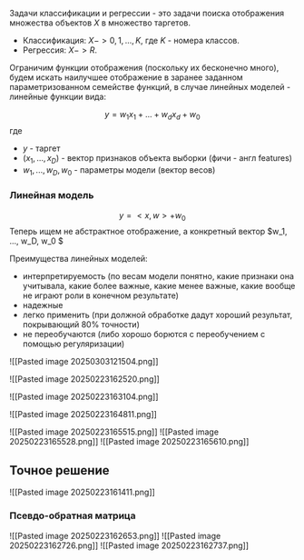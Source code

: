
Задачи классификации и регрессии - это задачи поиска отображения множества объектов $X$ в множество таргетов.

- Классификация: $X -> {0, 1, ..., K}$, где $K$ - номера классов.
- Регрессия: $X -> R$.

Ограничим функции отображения (поскольку их бесконечно много), будем искать наилучшее отображение в заранее заданном параметризованном семействе функций, в случае линейных моделей - линейные функции вида:

$$y = w_1x_1 + ... + w_dx_d + w_0 $$
где
- $y$ - таргет
- $(x_1, ..., x_D)$ - вектор признаков объекта выборки (фичи - англ features)
- $w_1, ..., w_D, w_0$ - параметры модели (вектор весов)

### Линейная модель 

$$y = <x, w> + w_0$$
Теперь ищем не абстрактное отображение, а конкретный вектор  $w_1, ..., w_D, w_0 $ 






Преимущества линейных моделей: 
- интерпретируемость (по весам модели понятно, какие признаки она учитывала, какие более важные, какие менее важные, какие вообще не играют роли в конечном результате) 
- надежные
- легко применить (при должной обработке дадут хороший результат, покрывающий 80% точности)
- не переобучаются (либо хорошо борются с переобучением с помощью регуляризации)

![[Pasted image 20250303121504.png]]



![[Pasted image 20250223162520.png]]

![[Pasted image 20250223163104.png]]


![[Pasted image 20250223164811.png]]

![[Pasted image 20250223165515.png]]
![[Pasted image 20250223165528.png]]
![[Pasted image 20250223165610.png]]



## Точное решение

![[Pasted image 20250223161411.png]]



### Псевдо-обратная матрица 

![[Pasted image 20250223162653.png]]
![[Pasted image 20250223162726.png]]
![[Pasted image 20250223162737.png]]
